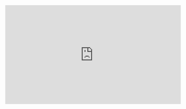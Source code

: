 <iframe width="560" height="315" src="https://www.youtube.com/embed/jtdjQmIYUhA" frameborder="0" allow="autoplay; encrypted-media" allowfullscreen></iframe>